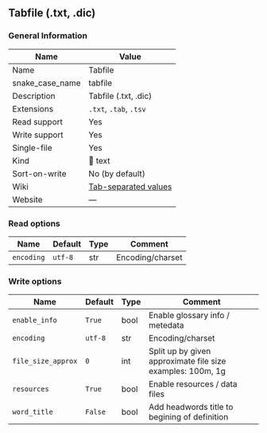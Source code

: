 
## Tabfile (.txt, .dic) ##

### General Information ###
Name | Value
---- | -------
Name | Tabfile
snake_case_name | tabfile
Description | Tabfile (.txt, .dic)
Extensions | `.txt`, `.tab`, `.tsv`
Read support | Yes
Write support | Yes
Single-file | Yes
Kind | 📝 text
Sort-on-write | No (by default)
Wiki | [Tab-separated values](https://en.wikipedia.org/wiki/Tab-separated_values)
Website | ―


### Read options ###
Name | Default | Type | Comment
---- | ------- | ---- | -------
`encoding` | `utf-8` | str | Encoding/charset

### Write options ###
Name | Default | Type | Comment
---- | ------- | ---- | -------
`enable_info` | `True` | bool | Enable glossary info / metedata
`encoding` | `utf-8` | str | Encoding/charset
`file_size_approx` | `0` | int | Split up by given approximate file size<br />examples: 100m, 1g
`resources` | `True` | bool | Enable resources / data files
`word_title` | `False` | bool | Add headwords title to begining of definition



